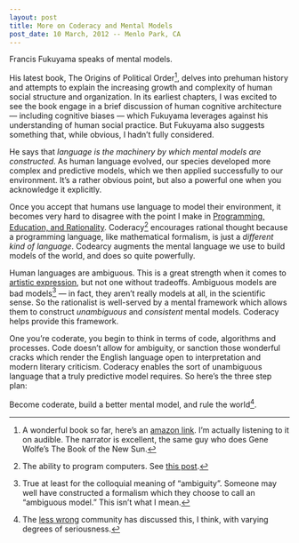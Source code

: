 ```yaml
---
layout: post
title: More on Coderacy and Mental Models
post_date: 10 March, 2012 -- Menlo Park, CA
---
```


Francis Fukuyama speaks of mental models.

His latest book, <span class="underline">The Origins of Political
Order</span>[^1], delves into prehuman history and attempts to
explain the increasing growth and complexity of human social structure
and organization. In its earliest chapters, I was excited to see the
book engage in a brief discussion of human cognitive architecture —
including cognitive biases — which Fukuyama leverages against his
understanding of human social practice. But Fukuyama also suggests
something that, while obvious, I hadn’t fully considered.

He says that *language is the machinery by which mental models are
constructed*. As human language evolved, our species developed more
complex and predictive models, which we then applied successfully to our
environment. It’s a rather obvious point, but also a powerful one when
you acknowledge it explicitly.

Once you accept that humans use language to model their environment, it
becomes very hard to disagree with the point I make in [Programming,
Education, and
Rationality](/2012/01/programming-education-rationality/). Coderacy[^2] encourages rational thought because a programming language, like
mathematical formalism, is just a *different kind of language*. Codearcy
augments the mental language we use to build models of the world, and
does so quite powerfully.

Human languages are ambiguous. This is a great strength when it comes to
[artistic expression](/2012/03/programmers-can-be-artists/), but not one
without tradeoffs. Ambiguous models are bad models[^3] — in fact,
they aren’t really models at all, in the scientific sense. So the
rationalist is well-served by a mental framework which allows them to
construct *unambiguous* and *consistent* mental models. Coderacy helps
provide this framework.

One you’re coderate, you begin to think in terms of code, algorithms and
processes. Code doesn’t allow for ambiguity, or sanction those
wonderful cracks which render the English language open to
interpretation and modern literary criticism. Coderacy enables the sort
of unambiguous language that a truly predictive model requires. So
here’s the three step plan:

Become coderate, build a better mental model, and rule the world[^4].

[^1]: A wonderful book so far, here’s an [amazon link](http://www.amazon.com/Origins-Political-Order-Prehuman-Revolution/dp/0374533229/ref=ntt_at_ep_dpt_1). I’m actually listening to it on audible. The narrator is excellent, the same guy who does Gene Wolfe’s <span class="underline">The Book of the New Sun</span>.

[^2]: The ability to program computers. See [this post](/2012/02/the-rise-of-coderacy/).

[^3]: True at least for the colloquial meaning of “ambiguity”. Someone may well have constructed a formalism which they choose to call an “ambiguous model.” This isn’t what I mean.

[^4]: The [less wrong](http://lesswrong.com/) community has discussed this, I think, with varying degrees of seriousness.
